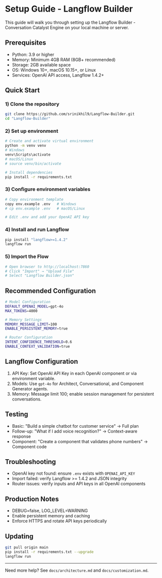 # Setup Guide - Langflow Builder

This guide will walk you through setting up the Langflow Builder - Conversation Catalyst Engine on your local machine or server.

## Prerequisites

- Python: 3.9 or higher
- Memory: Minimum 4GB RAM (8GB+ recommended)
- Storage: 2GB available space
- OS: Windows 10+, macOS 10.15+, or Linux
- Services: OpenAI API access, Langflow 1.4.2+

## Quick Start

### 1) Clone the repository
```bash
git clone https://github.com/srinikhil9/Langflow-Builder.git
cd "Langflow-Builder"
```

### 2) Set up environment
```bash
# Create and activate virtual environment
python -m venv venv
# Windows
venv\Scripts\activate
# macOS/Linux
# source venv/bin/activate

# Install dependencies
pip install -r requirements.txt
```

### 3) Configure environment variables
```bash
# Copy environment template
copy env.example .env   # Windows
# cp env.example .env   # macOS/Linux

# Edit .env and add your OpenAI API key
```

### 4) Install and run Langflow
```bash
pip install "langflow>=1.4.2"
langflow run
```

### 5) Import the Flow
```bash
# Open browser to http://localhost:7860
# Click "Import" → "Upload File"
# Select "Langflow Builder.json"
```

## Recommended Configuration

```bash
# Model Configuration
DEFAULT_OPENAI_MODEL=gpt-4o
MAX_TOKENS=4000

# Memory Settings
MEMORY_MESSAGE_LIMIT=100
ENABLE_PERSISTENT_MEMORY=true

# Router Configuration
INTENT_CONFIDENCE_THRESHOLD=0.6
ENABLE_CONTEXT_VALIDATION=true
```

## Langflow Configuration

1) API Key: Set OpenAI API Key in each OpenAI component or via environment variable.
2) Models: Use `gpt-4o` for Architect, Conversational, and Component Generator agents.
3) Memory: Message limit 100; enable session management for persistent conversations.

## Testing

- Basic: "Build a simple chatbot for customer service" → Full plan
- Follow-up: "What if I add voice recognition?" → Context-aware response
- Component: "Create a component that validates phone numbers" → Component code

## Troubleshooting

- OpenAI key not found: ensure `.env` exists with `OPENAI_API_KEY`
- Import failed: verify Langflow >= 1.4.2 and JSON integrity
- Router issues: verify inputs and API keys in all OpenAI components

## Production Notes

- DEBUG=false, LOG_LEVEL=WARNING
- Enable persistent memory and caching
- Enforce HTTPS and rotate API keys periodically

## Updating

```bash
git pull origin main
pip install -r requirements.txt --upgrade
langflow run
```

---

Need more help? See `docs/architecture.md` and `docs/customization.md`.
